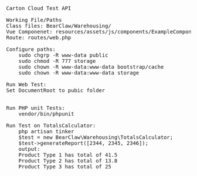 <pre>
Carton Cloud Test API

Working File/Paths
Class files: BearClaw/Warehousing/
Vue Componenet: resources/assets/js/components/ExampleComponent.vue
Route: routes/web.php

Configure paths:
    sudo chgrp -R www-data public
    sudo chmod -R 777 storage
    sudo chown -R www-data:www-data bootstrap/cache
    sudo chown -R www-data:www-data storage
 
Run Web Test:
Set DocumentRoot to pubic folder


Run PHP unit Tests:
    vendor/bin/phpunit

Run Test on TotalsCalculator:
    php artisan tinker
    $test = new BearClaw\Warehousing\TotalsCalculator;
    $test->generateReport([2344, 2345, 2346]);
    output: 
    Product Type 1 has total of 41.5
    Product Type 2 has total of 13.8
    Product Type 3 has total of 25
 </pre>